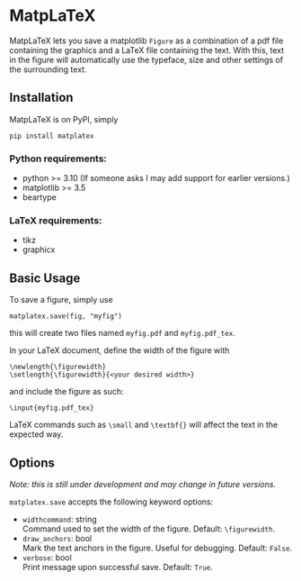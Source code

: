 # MatpLaTeX

MatpLaTeX lets you save a matplotlib `Figure` as a combination of a pdf file containing the graphics and a LaTeX file containing the text. With this, text in the figure will automatically use the typeface, size and other settings of the surrounding text.

## Installation

MatpLaTeX is on PyPI, simply
```
pip install matplatex
```

### Python requirements:
- python >= 3.10 (If someone asks I may add support for earlier versions.)
- matplotlib >= 3.5
- beartype

### LaTeX requirements:
- tikz
- graphicx

## Basic Usage

To save a figure, simply use
```
matplatex.save(fig, "myfig")
```
this will create two files named `myfig.pdf` and `myfig.pdf_tex`.

In your LaTeX document, define the width of the figure with
```
\newlength{\figurewidth}
\setlength{\figurewidth}{<your desired width>}
```
and include the figure as such:
```
\input{myfig.pdf_tex}
```
LaTeX commands such as `\small` and `\textbf{}` will affect the text in the expected way.

## Options

_Note: this is still under development and may change in future versions._

`matplatex.save` accepts the following keyword options:
- `widthcommand`: string  
Command used to set the width of the figure. Default: `\figurewidth`.
- `draw_anchors`: bool  
Mark the text anchors in the figure. Useful for debugging. Default: `False`.
- `verbose`: bool  
Print message upon successful save. Default: `True`.

